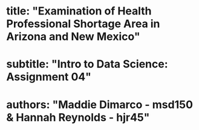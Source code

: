 # title: "Examination of Health Professional Shortage Area in Arizona and New Mexico"
# subtitle: "Intro to Data Science: Assignment 04"
# authors: "Maddie Dimarco - msd150 & Hannah Reynolds - hjr45"